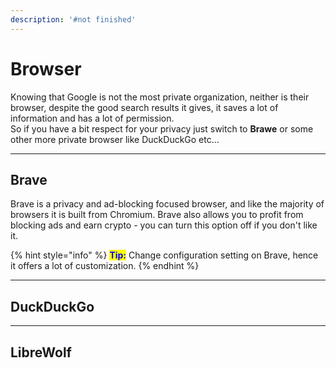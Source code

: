 ```yaml
---
description: '#not finished'
---
```


# Browser

Knowing that Google is not the most private organization, neither is their browser, despite the good search results it gives, it saves a lot of information and has a lot of permission. \
So if you have a bit respect for your privacy just switch to **Brawe** or some other more private browser like DuckDuckGo etc...

***

## Brave

Brave is a privacy and ad-blocking focused browser, and like the majority of browsers it is built from Chromium. Brave also allows you to profit from blocking ads and earn crypto - you can turn this option off if you don't like it.

{% hint style="info" %}
<mark style="color:blue;">**Tip:**</mark> Change configuration setting on Brave, hence it offers a lot of customization.
{% endhint %}

***

## DuckDuckGo

***

## LibreWolf

